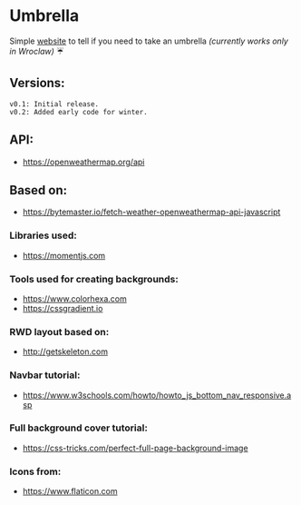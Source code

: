 # Umbrella
 
 Simple [website](https://vardecab.github.io/umbrella/umbrella.html) to tell if you need to take an umbrella _(currently works only in Wroclaw)_ ☔

## Versions:

    v0.1: Initial release.
    v0.2: Added early code for winter.

## API: 
- https://openweathermap.org/api

## Based on:
- https://bytemaster.io/fetch-weather-openweathermap-api-javascript

### Libraries used:
- https://momentjs.com

### Tools used for creating backgrounds: 
- https://www.colorhexa.com
- https://cssgradient.io

### RWD layout based on: 
- http://getskeleton.com

### Navbar tutorial: 
- https://www.w3schools.com/howto/howto_js_bottom_nav_responsive.asp

### Full background cover tutorial:
- https://css-tricks.com/perfect-full-page-background-image

### Icons from:
- https://www.flaticon.com

